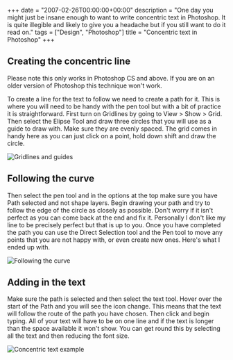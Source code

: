+++
date = "2007-02-26T00:00:00+00:00"
description = "One day you might just be insane enough to want to write concentric text in Photoshop. It is quite illegible and likely to give you a headache but if you still want to do it read on."
tags = ["Design", "Photoshop"]
title = "Concentric text in Photoshop"
+++

## Creating the concentric line

Please note this only works in Photoshop CS and above. If you are on an older
version of Photoshop this technique won't work.

To create a line for the text to follow we need to create a path for it. This is
where you will need to be handy with the pen tool but with a bit of practice it
is straightforward. First turn on Gridlines by going to View > Show > Grid. Then
select the Elipse Tool and draw three circles that you will use as a guide to
draw with. Make sure they are evenly spaced. The grid comes in handy here as you
can just click on a point, hold down shift and draw the circle.

![Gridlines and guides][1]

## Following the curve

Then select the pen tool and in the options at the top make sure you have Path
selected and not shape layers. Begin drawing your path and try to follow the
edge of the circle as closely as possible. Don't worry if it isn't perfect as
you can come back at the end and fix it. Personally I don't like my line to be
precisely perfect but that is up to you. Once you have completed the path you
can use the Direct Selection tool and the Pen tool to move any points that you
are not happy with, or even create new ones. Here's what I ended up with.

![Following the curve][2]

## Adding in the text

Make sure the path is selected and then select the text tool. Hover over the
start of the Path and you will see the icon change. This means that the text
will follow the route of the path you have chosen. Then click and begin typing.
All of your text will have to be on one line and if the text is longer than the
space available it won't show. You can get round this by selecting all the text
and then reducing the font size.

![Concentric text example][3]

[1]: /images/articles/guide.webp
[2]: /images/articles/guide_paths.webp
[3]: /images/articles/concentric_text.webp

